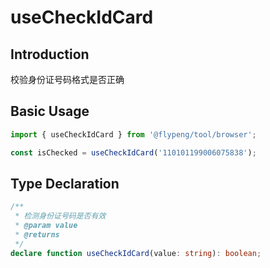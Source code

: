 # useCheckIdCard

## Introduction

校验身份证号码格式是否正确

## Basic Usage

```ts
import { useCheckIdCard } from '@flypeng/tool/browser';

const isChecked = useCheckIdCard('110101199006075838');
```

## Type Declaration

```ts
/**
 * 检测身份证号码是否有效
 * @param value
 * @returns
 */
declare function useCheckIdCard(value: string): boolean;
```
